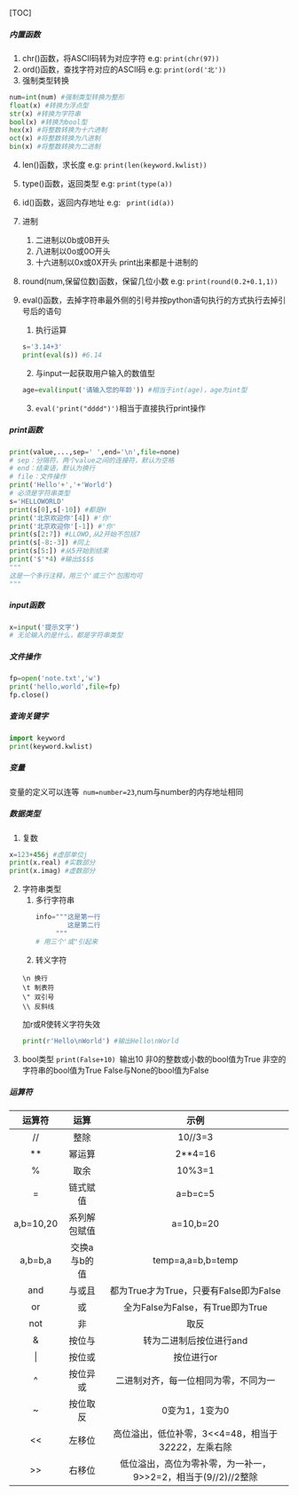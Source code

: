 [TOC]
##### 内置函数
1. chr()函数，将ASCII码转为对应字符 
e.g:   ```print(chr(97))```
2. ord()函数，查找字符对应的ASCII码
e.g:   ```print(ord('北')) ```
3. 强制类型转换
```py
num=int(num) #强制类型转换为整形
float(x) #转换为浮点型
str(x) #转换为字符串
bool(x) #转换为bool型
hex(x) #将整数转换为十六进制
oct(x) #将整数转换为八进制
bin(x) #将整数转换为二进制
```
4. len()函数，求长度
e.g:   ```print(len(keyword.kwlist)) ```
5. type()函数，返回类型
e.g:   ```print(type(a)) ```
6. id()函数，返回内存地址
e.g:   ``` print(id(a))```
7. 进制
   1. 二进制以0b或0B开头
   2. 八进制以0o或0O开头
   3. 十六进制以0x或0X开头
print出来都是十进制的
8. round(num,保留位数)函数，保留几位小数
e.g:   ```print(round(0.2+0.1,1)) ```
9. eval()函数，去掉字符串最外侧的引号并按python语句执行的方式执行去掉引号后的语句
   1.  执行运算
    ```python
    s='3.14+3'
    print(eval(s)) #6.14
    ```
    2. 与input一起获取用户输入的数值型
   
    ```python
    age=eval(input('请输入您的年龄')) #相当于int(age)，age为int型
    ``` 
    3. ```eval('print("dddd")')```相当于直接执行print操作

##### print函数
```py
print(value,...,sep=' ',end='\n',file=none)
# sep：分隔符，两个value之间的连接符，默认为空格
# end：结束语，默认为换行
# file：文件操作
print('Hello'+','+'World')
# 必须是字符串类型
s='HELLOWORLD'
print(s[0],s[-10]) #都是H
print('北京欢迎你'[4]) #'你'
print('北京欢迎你'[-1]) #'你'
print(s[2:7]) #LLOWO,从2开始不包括7
print(s[-8:-3]) #同上
print(s[5:]) #从5开始到结束
print('$'*4) #输出$$$$
"""
这是一个多行注释，用三个'或三个"包围均可
"""
```
##### input函数
```py
x=input('提示文字')
# 无论输入的是什么，都是字符串类型
```
##### 文件操作
```py
fp=open('note.txt','w') 
print('hello,world',file=fp)
fp.close()
```
##### 查询关键字
```python
import keyword
print(keyword.kwlist)
```
##### 变量
变量的定义可以连等``` num=number=23```,num与number的内存地址相同
##### 数据类型
1. 复数
```python
x=123+456j #虚部单位j
print(x.real) #实数部分
print(x.imag) #虚数部分
```
2. 字符串类型
   1. 多行字符串
      ```python
      info="""这是第一行
              这是第二行
           """
      # 用三个'或"引起来
      ```
   2. 转义字符
    ```
    \n 换行
    \t 制表符
    \" 双引号
    \\ 反斜线
     ```
    加r或R使转义字符失效
    ```python
    print(r'Hello\nWorld') #输出Hello\nWorld
    ```
3. bool类型
```print(False+10) ```输出10
非0的整数或小数的bool值为True
非空的字符串的bool值为True
False与None的bool值为False 
##### 运算符
|  运算符   |     运算     |                  示例                  |
| :-------: | :----------: | :------------------------------------: |
|    //     |     整除     |                10//3=3                 |
|    **     |    幂运算    |                2**4=16                 |
|     %     |     取余     |                 10%3=1                 |
|     =     |   链式赋值   |                a=b=c=5                 |
| a,b=10,20 | 系列解包赋值 |               a=10,b=20                |
|  a,b=b,a  | 交换a与b的值 |           temp=a,a=b,b=temp            |
|    and    |    与或且    | 都为True才为True，只要有False即为False |
|    or     |      或      |    全为False为False，有True即为True    |
|    not    |      非      |                  取反                  |
|     &     |    按位与    |        转为二进制后按位进行and         |
|    \|     |    按位或    |               按位进行or               |
|     ^     |   按位异或   |  二进制对齐，每一位相同为零，不同为一  |
|     ~     |   按位取反   |             0变为1，1变为0             |
<<|左移位|高位溢出，低位补零，3<<4=48，相当于3*2*2*2*2，左乘右除
\>>|右移位|低位溢出，高位为零补零，为一补一，9>>2=2，相当于(9//2)//2整除